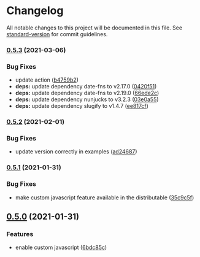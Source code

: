 # Changelog

All notable changes to this project will be documented in this file. See [standard-version](https://github.com/conventional-changelog/standard-version) for commit guidelines.

### [0.5.3](https://github.com/herschel666/microblog-action/compare/v0.5.2...v0.5.3) (2021-03-06)


### Bug Fixes

* update action ([b4759b2](https://github.com/herschel666/microblog-action/commit/b4759b200f6fce7bb7760c94bb60e5f143ce9ce5))
* **deps:** update dependency date-fns to v2.17.0 ([0420f51](https://github.com/herschel666/microblog-action/commit/0420f518636d914de18fed8127bad14b607d3aef))
* **deps:** update dependency date-fns to v2.19.0 ([66ede2c](https://github.com/herschel666/microblog-action/commit/66ede2c8776c01c6fcb2616f67eee5c9b7be470c))
* **deps:** update dependency nunjucks to v3.2.3 ([03e0a55](https://github.com/herschel666/microblog-action/commit/03e0a5501dbca75f0e91df1d5c77ca520bd6b111))
* **deps:** update dependency slugify to v1.4.7 ([ee817cf](https://github.com/herschel666/microblog-action/commit/ee817cf2a667f140bfeee35290bf45a65463ed8c))

### [0.5.2](https://github.com/herschel666/microblog-action/compare/v0.5.1...v0.5.2) (2021-02-01)


### Bug Fixes

* update version correctly in examples ([ad24687](https://github.com/herschel666/microblog-action/commit/ad246875afb73d0993440d34d9faa5996ccb9aa3))

### [0.5.1](https://github.com/herschel666/microblog-action/compare/v0.5.0...v0.5.1) (2021-01-31)


### Bug Fixes

* make custom javascript feature available in the distributable ([35c9c5f](https://github.com/herschel666/microblog-action/commit/35c9c5f4586f19ced482535c7f7acf19aa5600a1))

## [0.5.0](https://github.com/herschel666/microblog-action/compare/v0.4.1...v0.5.0) (2021-01-31)


### Features

* enable custom javascript ([6bdc85c](https://github.com/herschel666/microblog-action/commit/6bdc85cce691b69bcb6cdececbded02d38ecac36))
